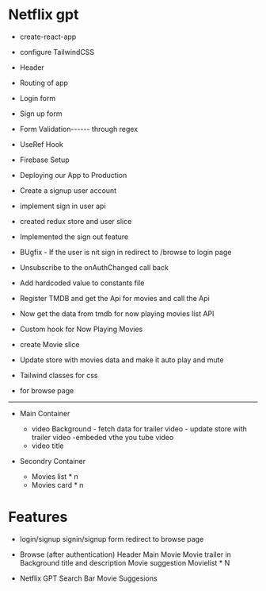 # Netflix gpt

- create-react-app
- configure TailwindCSS
- Header
- Routing of app
- Login form
- Sign up form
- Form Validation------ through regex
- UseRef Hook
- Firebase Setup
- Deploying our App to Production
- Create a signup user account
- implement sign in user api
- created redux store and user slice
- Implemented the sign out feature
- BUgfix - If the user is nit sign in redirect to /browse to login page
- Unsubscribe to the onAuthChanged call back
- Add hardcoded value to constants file
- Register TMDB and get the Api for movies and call the Api
- Now get the data from tmdb for now playing movies list API
- Custom hook for Now Playing Movies
- create Movie slice
- Update store with movies data and make it auto play and mute
- Tailwind classes for css

- for browse page

---

- Main Container

  - video Background - fetch data for trailer video - update store with trailer video -embeded vthe you tube video 
  - video title

- Secondry Container
  - Movies list \* n
  - Movies card \* n


# Features

- login/signup
  signin/signup form
  redirect to browse page

- Browse (after authentication)
  Header
  Main Movie
  Movie trailer in Background
  title and description
  Movie suggestion
  Movielist \* N

- Netflix GPT
  Search Bar
  Movie Suggesions
